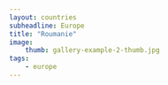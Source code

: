 ```yaml
---
layout: countries
subheadline: Europe
title: "Roumanie"
image:
    thumb: gallery-example-2-thumb.jpg
tags:
    - europe
---
```

